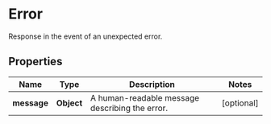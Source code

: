 

# Error

Response in the event of an unexpected error. 
## Properties

Name | Type | Description | Notes
------------ | ------------- | ------------- | -------------
**message** | **Object** | A human-readable message describing the error. |  [optional]



